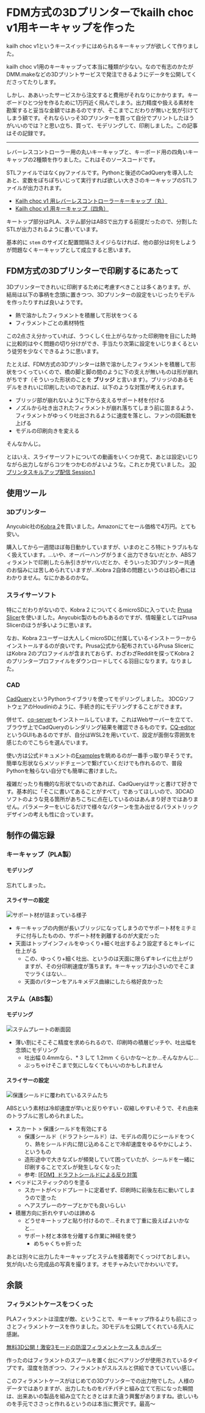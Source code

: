 # FDM方式の3Dプリンターでkailh choc v1用キーキャップを作った

kailh choc v1というキースイッチにはめられるキーキャップが欲しくて作りました。

kailh choc v1用のキーキャップって本当に種類が少ない。なので有志のかたがDMM.makeなどの3Dプリントサービスで発注できるようにデータを公開してくださってたりします。

しかし、ああいったサービスから注文すると費用がそれなりにかかります。キーボードひとつ分を作るために1万円近く飛んでしまう。出力精度や扱える素材を勘案すると妥当な金額ではあるのですが、そこまでこだわりが無いと気が引けてしまう額です。それならいっそ3Dプリンターを買って自分でプリントしたほうがいいのでは？と思い立ち、買って、モデリングして、印刷しました。この記事はその記録です。


---

レバーレスコントローラー用の丸いキーキャップと、キーボード用の四角いキーキャップの2種類を作りました。これはそのソースコードです。

STLファイルではなくpyファイルです。Pythonと後述のCadQueryを導入したあと、変数をぽちぽちいじって実行すれば欲しい大きさのキーキャップのSTLファイルが出力されます。

- [Kailh choc v1 用レバーレスコントローラーキーキャップ（丸）](https://github.com/heutronica/blog/blob/main/20230828-makeKeycap/source/kailh_choc_v1-circle_keycap.py)
- [Kailh choc v1 用キーキャップ（四角）](https://github.com/heutronica/blog/blob/main/20230828-makeKeycap/source/kailh_choc_v1-rect_keycap.py)

キートップ部分はPLA、ステム部分はABSで出力する前提だったので、分割したSTLが出力されるように書いています。

基本的に `stem` のサイズと配置間隔さえイジらなければ、他の部分は何をしようが問題なくキーキャップとして成立すると思います。

## FDM方式の3Dプリンターで印刷するにあたって

3Dプリンターできれいに印刷するために考慮すべきことは多くあります。が、結局は以下の事柄を念頭に置きつつ、3Dプリンターの設定をいじったりモデルを作ったりすれば良いようです。

- 熱で溶かしたフィラメントを積層して形状をつくる
- フィラメントごとの素材特性

この2点さえ分かっていれば、うつくしく仕上がらなかった印刷物を目にした時に比較的はやく問題の切り分けができ、手当たり次第に設定をいじりまくるという徒労を少なくできるように思います。

たとえば、FDM方式の3Dプリンターは熱で溶かしたフィラメントを積層して形状をつくっていくので、橋の脚と脚の間のように下の支えが無いものは形が崩れがちです（そういった形状のことを **ブリッジ** と言います）。ブリッジのあるモデルをきれいに印刷したいのであれば、以下のような対策が考えられます。
 - ブリッジ部が崩れないように下から支えるサポート材を付ける
 - ノズルから吐き出されたフィラメントが崩れ落ちてしまう前に固まるよう、フィラメントがゆっくり吐出されるように速度を落とし、ファンの回転数を上げる
 - モデルの印刷向きを変える

そんなかんじ。

とはいえ、スライサーソフトについての動画をいくつか見て、あとは設定いじりながら出力しながらコツをつかむのがよいような。これとか見ていました。
[3Dプリンタスキルアップ配信 Session.1](https://www.youtube.com/watch?v=pkHRVHn5y0Q&t=2114s)


## 使用ツール

### 3Dプリンター
Anycubic社の[Kobra 2](https://www.anycubic.com/products/kobra-2)を買いました。Amazonにてセール価格で4万円。とても安い。

購入してから一週間ほぼ毎日動かしていますが、いまのところ特にトラブルもなく扱えています。…いや、オーバーハングがうまく出力できないだとか、ABSフィラメントで印刷したら糸引きがヤバいだとか、そういった3Dプリンター共通のお悩みには苦しめられていますが…Kobra 2自体の問題というのは初心者にはわかりません。なにかあるのかな。

### スライサーソフト

特にこだわりがないので、Kobra 2 についてくるmicroSDに入っていた [Prusa Slicer](https://www.prusa3d.com/page/prusaslicer_424/)を使いました。Anycubic製のものもあるのですが、情報量としてはPrusa Slicerのほうが多いように思います。

なお、Kobra 2ユーザーは大人しくmicroSDに付属しているインストーラーからインストールするのが良いです。Prusa公式から配布されているPrusa SlicerにはKobra 2のプロファイルが含まれておらず、わざわざRedditを探ってKobra 2のプリンタープロファイルをダウンロードしてくる羽目になります。なりました。


### CAD
[CadQuery](https://github.com/CadQuery/cadquery)というPythonライブラリを使ってモデリングしました。
3DCGソフトウェアのHoudiniのように、手続き的にモデリングすることができます。

併せて、[cq-server](https://github.com/roipoussiere/cadquery-server)もインストールしています。これはWebサーバーを立てて、ブラウザ上でCadQueryのレンダリング結果を確認できるものです。[CQ-editor](https://github.com/CadQuery/CQ-editor)というGUIもあるのですが、自分はWSL2を用いていて、設定が面倒な雰囲気を感じたのでこちらを選んでいます。

使い方は公式ドキュメントの[Examples](https://cadquery.readthedocs.io/en/latest/examples.html)を眺めるのが一番手っ取り早そうです。簡単な形状ならメソッドチェーンで繋げていくだけでも作れるので、普段Pythonを触らない自分でも簡単に書けました。

複雑だったり有機的な形状でないのであれば、CadQueryはサッと書けて好きです。基本的に「そこに書いてあることがすべて」であってほしいので、3DCADソフトのような見る箇所があちこちに点在しているのはあんまり好きではありません。パラメーターをいじるだけで様々なパターンを生み出せるパラメトリックデザインの考えも性に合っています。

## 制作の備忘録

### キーキャップ（PLA製）

#### モデリング
忘れてしまった。

#### スライサーの設定

![サポート材が詰まっている様子](./img/image-3.png)

- キーキャップの内側が長いブリッジになってしまうのでサポート材をミチミチに付与したものの、サポート材を剥離するのが大変だった
- 天面はトップインフィルをゆっくり+細く吐出するよう設定するとキレイに仕上がる
    - この、ゆっくり+細く吐出、というのは天面に限らずキレイに仕上がりますが、その分印刷速度が落ちます。キーキャップは小さいのでそこまでツラくはない…
  - 天面のパターンをアルキメデス曲線にしたら格好良かった

### ステム（ABS製）

#### モデリング
![ステムプレートの断面図](./img/image-5.png)

- 薄い割にそこそこ精度を求められるので、印刷時の積層ピッチや、吐出幅を念頭にモデリング
  - 吐出幅 0.4mmなら、* 3 して 1.2mm くらいかな～とか…そんなかんじ…
  - ぶっちゃけそこまで気にしなくてもいいのかもしれません

#### スライサーの設定

![保護シールドに覆われているステムたち](./img/image-4.png)

ABSという素材は冷却速度が早いと反りやすい・収縮しやすいそうで、それ由来のトラブルに苦しめられました。

- スカート > 保護シールドを有効にする
  - 保護シールド（ドラフトシールド）は、モデルの周りにシールドをつくり、熱をシールド内に閉じ込めることで冷却速度をゆるやかにしよう、というもの
  - 造形途中で大きなズレが頻発していて困っていたが、シールドを一緒に印刷することでズレが発生しなくなった
  - 参考: [[FDM】ドラフトシールドによる反り対策](https://note.com/newspeak/n/n590d4590aaf1)
- ベッドにスティックのりを塗る
  - スカートがベッドプレートに定着せず、印刷時に前後左右に動いてしまうので塗った
  - ヘアスプレーのケープとかでも良いらしい
- 積層方向に折れやすいのは諦める
  - どうせキートップと貼り付けるので…それまで丁重に扱えばよいかなと…
  - サポート材と本体を分離する作業に神経を使う
    - めちゃくちゃ折った


あとは別々に出力したキーキャップとステムを接着剤でくっつけておしまい。
気が向いたら完成品の写真を撮ります。オモチャみたいでかわいいです。

## 余談
### フィラメントケースをつくった

PLAフィラメントは湿度が敵、ということで、キーキャップ作るよりも前にさっさとフィラメントケースを作りました。3Dモデルを公開してくれている先人に感謝。

[無料3D公開！激安3モードの防湿フィラメントケース & ホルダー](https://www.youtube.com/watch?v=bxjvUW-gbow)

作ったのはフィラメントのスプールを置く台にベアリングが使用されているタイプです。湿度を防ぎつつ、フィラメントがスルスルと供給できていていい感じ。

このフィラメントケースがはじめての3Dプリンターでの出力物でした。人様のデータではありますが、出力したものをパチパチと組み立てて形になった瞬間は、出来あいの製品を組み立てたときとはまた違う興奮がありますね。欲しいものを手元でささっと作れるというのは本当に贅沢です。最高～